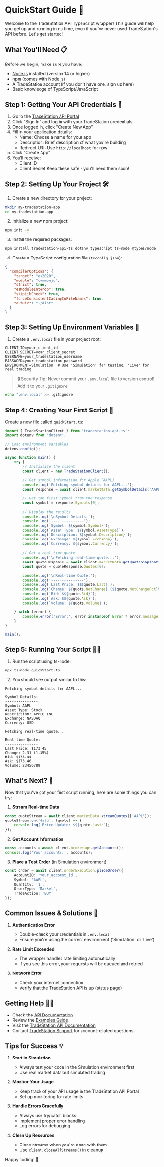 # QuickStart Guide 🚀

Welcome to the TradeStation API TypeScript wrapper! This guide will help you get up and running in no time, even if you've never used TradeStation's API before. Let's get started!

## What You'll Need 📋

Before we begin, make sure you have:
- [Node.js](https://nodejs.org/) installed (version 14 or higher)
- [npm](https://www.npmjs.com/) (comes with Node.js)
- A TradeStation account (if you don't have one, [sign up here](https://www.tradestation.com/))
- Basic knowledge of TypeScript/JavaScript

## Step 1: Getting Your API Credentials 🔑

1. Go to the [TradeStation API Portal](https://api.tradestation.com/)
2. Click "Sign In" and log in with your TradeStation credentials
3. Once logged in, click "Create New App"
4. Fill in your application details:
   - Name: Choose a name for your app
   - Description: Brief description of what you're building
   - Redirect URI: Use `http://localhost` for now
5. Click "Create App"
6. You'll receive:
   - Client ID
   - Client Secret
   Keep these safe - you'll need them soon!

## Step 2: Setting Up Your Project 🛠️

1. Create a new directory for your project:
```bash
mkdir my-tradestation-app
cd my-tradestation-app
```

2. Initialize a new npm project:
```bash
npm init -y
```

3. Install the required packages:
```bash
npm install tradestation-api-ts dotenv typescript ts-node @types/node
```

4. Create a TypeScript configuration file (`tsconfig.json`):
```json
{
  "compilerOptions": {
    "target": "es2020",
    "module": "commonjs",
    "strict": true,
    "esModuleInterop": true,
    "skipLibCheck": true,
    "forceConsistentCasingInFileNames": true,
    "outDir": "./dist"
  }
}
```

## Step 3: Setting Up Environment Variables 🔐

1. Create a `.env.local` file in your project root:
```env
CLIENT_ID=your_client_id
CLIENT_SECRET=your_client_secret
USERNAME=your_tradestation_username
PASSWORD=your_tradestation_password
ENVIRONMENT=Simulation  # Use 'Simulation' for testing, 'Live' for real trading
```

> 🔒 Security Tip: Never commit your `.env.local` file to version control! Add it to your `.gitignore`:
```bash
echo ".env.local" >> .gitignore
```

## Step 4: Creating Your First Script 📝

Create a new file called `quickStart.ts`:

```typescript
import { TradeStationClient } from 'tradestation-api-ts';
import dotenv from 'dotenv';

// Load environment variables
dotenv.config();

async function main() {
    try {
        // Initialize the client
        const client = new TradeStationClient();
        
        // Get symbol information for Apple (AAPL)
        console.log('Fetching symbol details for AAPL...');
        const response = await client.marketData.getSymbolDetails('AAPL');
        
        // Get the first symbol from the response
        const symbol = response.Symbols[0];
        
        // Display the results
        console.log('\nSymbol Details:');
        console.log('---------------');
        console.log(`Symbol: ${symbol.Symbol}`);
        console.log(`Asset Type: ${symbol.AssetType}`);
        console.log(`Description: ${symbol.Description}`);
        console.log(`Exchange: ${symbol.Exchange}`);
        console.log(`Currency: ${symbol.Currency}`);
        
        // Get a real-time quote
        console.log('\nFetching real-time quote...');
        const quoteResponse = await client.marketData.getQuoteSnapshots(['AAPL']);
        const quote = quoteResponse.Quotes[0];
        
        console.log('\nReal-time Quote:');
        console.log('---------------');
        console.log(`Last Price: $${quote.Last}`);
        console.log(`Change: ${quote.NetChange} (${quote.NetChangePct}%)`);
        console.log(`Bid: $${quote.Bid}`);
        console.log(`Ask: $${quote.Ask}`);
        console.log(`Volume: ${quote.Volume}`);
        
    } catch (error) {
        console.error('Error:', error instanceof Error ? error.message : 'Unknown error');
    }
}

main();
```

## Step 5: Running Your Script 🏃‍♂️

1. Run the script using ts-node:
```bash
npx ts-node quickStart.ts
```

2. You should see output similar to this:
```
Fetching symbol details for AAPL...

Symbol Details:
---------------
Symbol: AAPL
Asset Type: Stock
Description: APPLE INC
Exchange: NASDAQ
Currency: USD

Fetching real-time quote...

Real-time Quote:
---------------
Last Price: $173.45
Change: 2.31 (1.35%)
Bid: $173.44
Ask: $173.46
Volume: 23456789
```

## What's Next? 🎯

Now that you've got your first script running, here are some things you can try:

1. **Stream Real-time Data**
```typescript
const quoteStream = await client.marketData.streamQuotes(['AAPL']);
quoteStream.on('data', (quote) => {
    console.log(`Price Update: $${quote.Last}`);
});
```

2. **Get Account Information**
```typescript
const accounts = await client.brokerage.getAccounts();
console.log('Your accounts:', accounts);
```

3. **Place a Test Order** (in Simulation environment)
```typescript
const order = await client.orderExecution.placeOrder({
    AccountID: 'your_account_id',
    Symbol: 'AAPL',
    Quantity: '1',
    OrderType: 'Market',
    TradeAction: 'BUY'
});
```

## Common Issues & Solutions 🔧

1. **Authentication Error**
   - Double-check your credentials in `.env.local`
   - Ensure you're using the correct environment ('Simulation' or 'Live')

2. **Rate Limit Exceeded**
   - The wrapper handles rate limiting automatically
   - If you see this error, your requests will be queued and retried

3. **Network Error**
   - Check your internet connection
   - Verify that the TradeStation API is up ([status page](https://status.tradestation.com/))

## Getting Help 💁‍♂️

- Check the [API Documentation](./API.md)
- Review the [Examples Guide](./Examples.md)
- Visit the [TradeStation API Documentation](https://api.tradestation.com/docs/)
- Contact [TradeStation Support](https://www.tradestation.com/support/) for account-related questions

## Tips for Success 💡

1. **Start in Simulation**
   - Always test your code in the Simulation environment first
   - Use real market data but simulated trading

2. **Monitor Your Usage**
   - Keep track of your API usage in the TradeStation API Portal
   - Set up monitoring for rate limits

3. **Handle Errors Gracefully**
   - Always use try/catch blocks
   - Implement proper error handling
   - Log errors for debugging

4. **Clean Up Resources**
   - Close streams when you're done with them
   - Use `client.closeAllStreams()` in cleanup

Happy coding! 🎉 